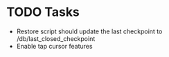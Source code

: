 TODO Tasks
==========
* Restore script should update the last checkpoint to /db/last_closed_checkpoint
* Enable tap cursor features

